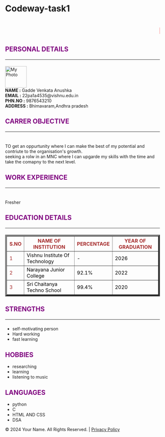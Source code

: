 # Codeway-task1
<!DOCTYPE html>
<html>
    <head>
        <title>RESUME</title>
    </head>
    <body>
        <h1 style=color:red>
    <marquee>MY RESUME</marquee>
        </h1>
        <h2 style= "color:purple",font-family:monospace> PERSONAL DETAILS<hr></h2>
        <img src ="C:\Users\gures\Desktop\photos\NEW 1.jpeg" style="width:70px; height:auto;" alt="My Photo">
        <br><b>NAME :</b> Gadde Venkata Anushka
        <br><b>EMAIL :</b> 22pa1a4535@vishnu.edu.in
        <br><b>PHN.NO :</b> 9876543210
        <br><b>ADDRESS :</b> Bhimavaram,Andhra pradesh
        <h2 style= "color:purple",font-family:monospace>CARRER OBJECTIVE <hr></h2>
        <br>TO get an oppurtunity where I can make the best of my potential and contriute to the organisation's growth.
        <br>seeking a rolw in an MNC where I can upgarde my skills with the time and take the comapny to the next level.
        <h2 style= "color:purple",font-family:monospace>WORK EXPERIENCE<hr></h2>
        <br>Fresher
        <h2 style= "color:purple",font-family:monospace>EDUCATION DETAILS<hr></h2>
        <table border=5px
        width=100>
        <th style= "color:brown">S.NO</th>
        <th style= "color:brown">NAME OF INSTITUTION</th>
        <th style= "color:brown">PERCENTAGE</th>
        <th style= "color:brown">YEAR OF GRADUATION</th>
        <tr>
        <td style= "color:brown">1</td>
        <td style="color:black">Vishnu Institute Of Technology</td>
        <td style="color:black">-</td>
        <td style="color:black">2026</td>
        </tr>
        <tr>
        <td style="color:brown">2</td>
        <td style="color:black">Narayana Junior College</td>
        <td style="color:black">92.1%</td>
        <td style="color:black">2022</td>
        </tr>
        <tr>
        <td style="color:brown">3</td>
        <td style="color:black">Sri Chaitanya Techno School</td>
        <td style="color:black">99.4%</td>
        <td style="color:black">2020</td>
        </tr>
        </table>
        <h2 style= "color:purple",font-family:monospace>STRENGTHS<hr></h2>
        <ul>
        <li>self-motivating person</li>
        <li>Hard working</tr>
        <li>fast learning</li>
        </ul>
        <h2 style= "color:purple",font-family:monospace>HOBBIES</H2>
        <ul>
        <li>researching</li>
        <li>learning</li>
        <li>listening to music</li>
       </ul>
       <h2 style= "color:purple",font-family:monospace>LANGUAGES</h2>
       <ul>
       <li>python</li>
       <li>C</li>
       <li>HTML AND CSS</li>
       <li>DSA</li>
       </ul>                                                                                                                                                                                   
   <footer>
    <p>&copy; 2024 Your Name. All Rights Reserved. | <a href="#">Privacy Policy</a></p>
  </footer>

</body>
</html>
